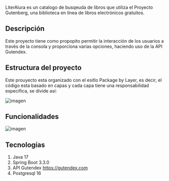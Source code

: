 LiterAlura es un catalogo de busqeuda de libros que utiliza el Proyecto Gutenberg, una biblioteca en línea de libros electrónicos gratuitos.

## Descripción
Este proyecto tiene como propopito permitir la interacción de los usuarios a través de la consola y proporciona varias opciones, haciendo uso de la API Gutendex.

## Estructura del proyecto 

Este prouyecto esta organizado con el esitlo Package by Layer, es decir, el código esta basado en capas y cada capa tiene una responsabilidad específica, se divide así:

![imagen](https://github.com/HamiltonDiaz/literalura-desafio/assets/54079326/73314023-cff2-4477-9fe0-920fe5b39a57)

## Funcionalidades

![imagen](https://github.com/HamiltonDiaz/literalura-desafio/assets/54079326/bb4dc6d2-fa7f-45b6-a534-fe1da2de89c3)

## Tecnologías
1. Java 17
2. Spring Boot 3.3.0
3. API Gutendex https://gutendex.com
4. Postgresql 16

